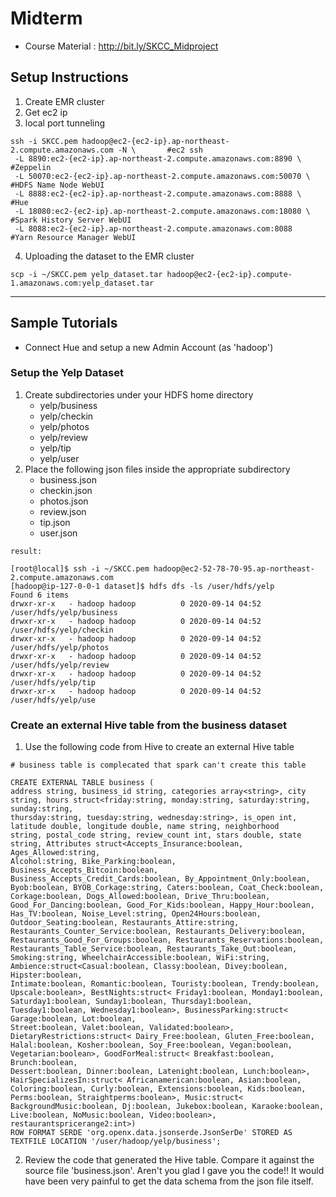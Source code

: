 # Midterm
* Course Material : http://bit.ly/SKCC_Midproject

## Setup Instructions
1. Create EMR cluster
2. Get ec2 ip
3. local port tunneling
```
ssh -i SKCC.pem hadoop@ec2-{ec2-ip}.ap-northeast-2.compute.amazonaws.com -N \       #ec2 ssh
 -L 8890:ec2-{ec2-ip}.ap-northeast-2.compute.amazonaws.com:8890 \                   #Zeppelin
 -L 50070:ec2-{ec2-ip}.ap-northeast-2.compute.amazonaws.com:50070 \                 #HDFS Name Node WebUI
 -L 8888:ec2-{ec2-ip}.ap-northeast-2.compute.amazonaws.com:8888 \                   #Hue
 -L 18080:ec2-{ec2-ip}.ap-northeast-2.compute.amazonaws.com:18080 \                 #Spark History Server WebUI
 -L 8088:ec2-{ec2-ip}.ap-northeast-2.compute.amazonaws.com:8088                     #Yarn Resource Manager WebUI
```
4. Uploading the dataset to the EMR cluster
```
scp -i ~/SKCC.pem yelp_dataset.tar hadoop@ec2-{ec2-ip}.compute-1.amazonaws.com:yelp_dataset.tar
```

---------------------------------------

## Sample Tutorials
* Connect Hue and setup a new Admin Account (as 'hadoop')
### Setup the Yelp Dataset
1. Create subdirectories under your HDFS home directory
    - yelp/business
    - yelp/checkin
    - yelp/photos
    - yelp/review
    - yelp/tip
    - yelp/user
2. Place the following json files inside the appropriate subdirectory
    - business.json
    - checkin.json
    - photos.json
    - review.json
    - tip.json
    - user.json
```
result:

[root@local]$ ssh -i ~/SKCC.pem hadoop@ec2-52-78-70-95.ap-northeast-2.compute.amazonaws.com
[hadoop@ip-127-0-0-1 dataset]$ hdfs dfs -ls /user/hdfs/yelp
Found 6 items
drwxr-xr-x   - hadoop hadoop          0 2020-09-14 04:52 /user/hdfs/yelp/business
drwxr-xr-x   - hadoop hadoop          0 2020-09-14 04:52 /user/hdfs/yelp/checkin
drwxr-xr-x   - hadoop hadoop          0 2020-09-14 04:52 /user/hdfs/yelp/photos
drwxr-xr-x   - hadoop hadoop          0 2020-09-14 04:52 /user/hdfs/yelp/review
drwxr-xr-x   - hadoop hadoop          0 2020-09-14 04:52 /user/hdfs/yelp/tip
drwxr-xr-x   - hadoop hadoop          0 2020-09-14 04:52 /user/hdfs/yelp/use
```
### Create an external Hive table from the business dataset
1. Use the following code from Hive to create an external Hive table
```
# business table is complecated that spark can't create this table

CREATE EXTERNAL TABLE business (
address string, business_id string, categories array<string>, city string, hours struct<friday:string, monday:string, saturday:string, sunday:string,
thursday:string, tuesday:string, wednesday:string>, is_open int, latitude double, longitude double, name string, neighborhood
string, postal_code string, review_count int, stars double, state string, Attributes struct<Accepts_Insurance:boolean, Ages_Allowed:string,
Alcohol:string, Bike_Parking:boolean, Business_Accepts_Bitcoin:boolean, Business_Accepts_Credit_Cards:boolean, By_Appointment_Only:boolean,
Byob:boolean, BYOB_Corkage:string, Caters:boolean, Coat_Check:boolean, Corkage:boolean, Dogs_Allowed:boolean, Drive_Thru:boolean,
Good_For_Dancing:boolean, Good_For_Kids:boolean, Happy_Hour:boolean, Has_TV:boolean, Noise_Level:string, Open24Hours:boolean,
Outdoor_Seating:boolean, Restaurants_Attire:string, Restaurants_Counter_Service:boolean, Restaurants_Delivery:boolean,
Restaurants_Good_For_Groups:boolean, Restaurants_Reservations:boolean, Restaurants_Table_Service:boolean, Restaurants_Take_Out:boolean,
Smoking:string, WheelchairAccessible:boolean, WiFi:string, Ambience:struct<Casual:boolean, Classy:boolean, Divey:boolean, Hipster:boolean,
Intimate:boolean, Romantic:boolean, Touristy:boolean, Trendy:boolean, Upscale:boolean>, BestNights:struct< Friday1:boolean, Monday1:boolean,
Saturday1:boolean, Sunday1:boolean, Thursday1:boolean, Tuesday1:boolean, Wednesday1:boolean>, BusinessParking:struct< Garage:boolean, Lot:boolean,
Street:boolean, Valet:boolean, Validated:boolean>, DietaryRestrictions:struct< Dairy_Free:boolean, Gluten_Free:boolean,
Halal:boolean, Kosher:boolean, Soy_Free:boolean, Vegan:boolean, Vegetarian:boolean>, GoodForMeal:struct< Breakfast:boolean, Brunch:boolean,
Dessert:boolean, Dinner:boolean, Latenight:boolean, Lunch:boolean>, HairSpecializesIn:struct< Africanamerican:boolean, Asian:boolean,
Coloring:boolean, Curly:boolean, Extensions:boolean, Kids:boolean, Perms:boolean, Straightperms:boolean>, Music:struct<
BackgroundMusic:boolean, Dj:boolean, Jukebox:boolean, Karaoke:boolean, Live:boolean, NoMusic:boolean, Video:boolean>, restaurantspricerange2:int>)
ROW FORMAT SERDE 'org.openx.data.jsonserde.JsonSerDe' STORED AS TEXTFILE LOCATION '/user/hadoop/yelp/business';  
``` 
2. Review the code that generated the Hive table. Compare it against the source file 'business.json'. 
Aren't you glad I gave you the code!! It would have been very painful to get the data schema from the json file itself.
    
    
    
    
    
    
    
